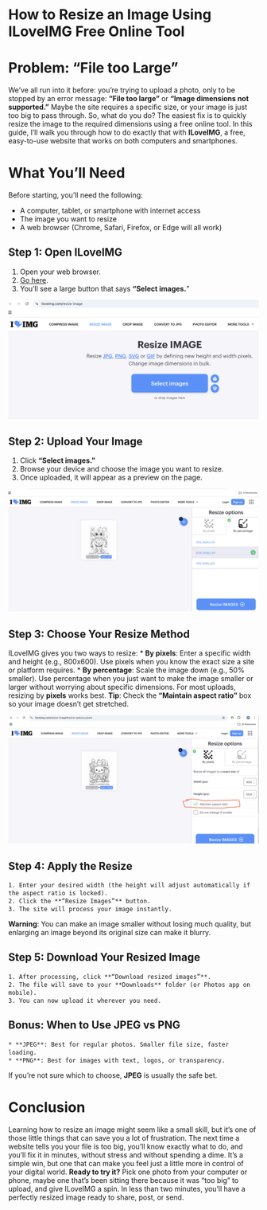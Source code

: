 # How to Resize an Image Using ILoveIMG Free Online Tool

# Problem: “File too Large” 

We’ve all run into it before: you’re trying to upload a photo, only to be stopped by an error message: **“File too large”** or **“Image dimensions not supported.”** Maybe the site requires a specific size, or your image is just too big to pass through.
So, what do you do? The easiest fix is to quickly resize the image to the required dimensions using a free online tool. In this guide, I’ll walk you through how to do exactly that with **ILoveIMG**, a free, easy-to-use website that works on both computers and smartphones.   

# What You’ll Need
Before starting, you’ll need the following:

* A computer, tablet, or smartphone with internet access
* The image you want to resize
* A web browser (Chrome, Safari, Firefox, or Edge will all work)

## Step 1: Open ILoveIMG

   1. Open your web browser.
   2. [Go here](https://www.iloveimg.com/resize-image). 
   3. You’ll see a large button that says **“Select images.**”

![Step 1](Step%201%20Image.png)

## Step 2: Upload Your Image

   1. Click **“Select images.”**
   2. Browse your device and choose the image you want to resize.
   3. Once uploaded, it will appear as a preview on the page.

![Step 2](Step%202%20Image.png)

## Step 3: Choose Your Resize Method

ILoveIMG gives you two ways to resize:
    * **By pixels**: Enter a specific width and height (e.g., 800x600). Use pixels when you know the exact size a site or platform requires.
    * **By percentage**: Scale the image down (e.g., 50% smaller). Use percentage when you just want to make the image smaller or larger without worrying about specific dimensions.
For most uploads, resizing by **pixels** works best.
**Tip**: Check the **“Maintain aspect ratio”** box so your image doesn’t get stretched.

![Step 3](Step%203%20Image.png)

## Step 4: Apply the Resize

    1. Enter your desired width (the height will adjust automatically if the aspect ratio is locked).
    2. Click the **“Resize Images”** button.
    3. The site will process your image instantly.
**Warning**: You can make an image smaller without losing much quality, but enlarging an image beyond its original size can make it blurry.
## Step 5: Download Your Resized Image
    1. After processing, click **“Download resized images”**.
    2. The file will save to your **Downloads** folder (or Photos app on mobile).
    3. You can now upload it wherever you need.
## Bonus: When to Use JPEG vs PNG
    * **JPEG**: Best for regular photos. Smaller file size, faster loading.
    * **PNG**: Best for images with text, logos, or transparency.
If you’re not sure which to choose, **JPEG** is usually the safe bet.

# Conclusion
Learning how to resize an image might seem like a small skill, but it’s one of those little things that can save you a lot of frustration. The next time a website tells you your file is too big, you’ll know exactly what to do, and you’ll fix it in minutes, without stress and without spending a dime. It’s a simple win, but one that can make you feel just a little more in control of your digital world.
**Ready to try it?** Pick one photo from your computer or phone, maybe one that’s been sitting there because it was “too big” to upload, and give ILoveIMG a spin. In less than two minutes, you’ll have a perfectly resized image ready to share, post, or send.

